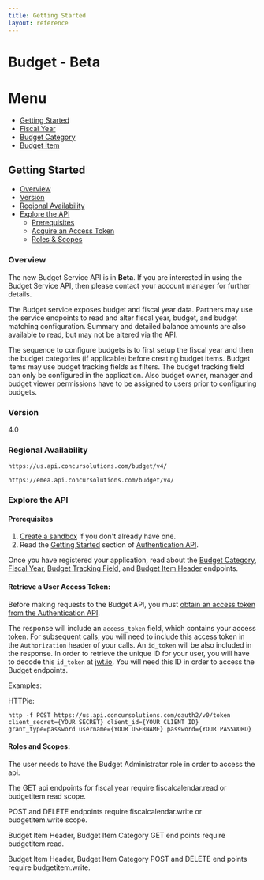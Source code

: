 ```yaml
---
title: Getting Started
layout: reference
---
```


# Budget - Beta

# Menu
* [Getting Started](#overview)
* [Fiscal Year](#overview)
* [Budget Category](#overview)
* [Budget Item](#overview)


## Getting Started

- [Overview](#overview)
- [Version](#version)
- [Regional Availability](#regional-availability)
- [Explore the API](#explore-the-api)
  - [Prerequisites](#prerequisites)
  - [Acquire an Access Token](#retrieve-a-user-access-token)
  - [Roles & Scopes](#roles-and-scopes)

### Overview

The new Budget Service API is in **Beta**. If you are interested in using the Budget Service API, then please contact your account manager for further details. 

The Budget service exposes budget and fiscal year data.  Partners may use the service endpoints to read and alter fiscal year, budget, and budget matching configuration.
Summary and detailed balance amounts are also available to read, but may not be altered via the API.

The sequence to configure budgets is to first setup the fiscal year and then the budget categories (if applicable) before creating budget items.
Budget items may use budget tracking fields as filters. The budget tracking field can only be configured in the application. Also budget owner,
manager and budget viewer permissions have to be assigned to users prior to configuring budgets.

### Version
4.0  

### Regional Availability

```
https://us.api.concursolutions.com/budget/v4/
```

```
https://emea.api.concursolutions.com/budget/v4/
```

### Explore the API

#### Prerequisites

1. [Create a sandbox](https://developer.concur.com/manage-apps/register.html) if you don't already have one.
2. Read the [Getting Started](https://developer.concur.com/api-reference/authentication/getting-started.html) section of [Authentication API](https://developer.concur.com/api-reference/authentication/apidoc.html).

Once you have registered your application, read about the [Budget Category](/api-reference/budget/budget-category.html), [Fiscal Year](/api-reference/budget/fiscal-year.html), [Budget Tracking Field](/api-reference/budget/cost-object.html), and [Budget Item Header](/api-reference/budget/budget-header.html) endpoints.

#### Retrieve a User Access Token:

Before making requests to the Budget API, you must [obtain an access token from the Authentication API](https://developer.concur.com/api-reference/authentication/getting-started.html).

The response will include an `access_token` field, which contains your access token. For subsequent calls, you will need to include this access token in the `Authorization` header of your calls. An `id_token` will be also included in the response. In order to retrieve the unique ID for your user, you will have to decode this `id_token` at [jwt.io](https://jwt.io/). You will need this ID in order to access the Budget endpoints.

Examples:

HTTPie:

```shell
http -f POST https://us.api.concursolutions.com/oauth2/v0/token client_secret={YOUR SECRET} client_id={YOUR CLIENT ID} grant_type=password username={YOUR USERNAME} password={YOUR PASSWORD}
```

#### Roles and Scopes:

The user needs to have the Budget Administrator role in order to access the api. 

The GET api endpoints for fiscal year require fiscalcalendar.read or budgetitem.read scope.

POST and DELETE endpoints require fiscalcalendar.write or budgetitem.write scope.

Budget Item Header, Budget Item Category GET end points require budgetitem.read.
 
Budget Item Header, Budget Item Category POST and DELETE end points require budgetitem.write. 
